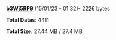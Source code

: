 [**b3Wj5RP9**](/data/b3Wj5RP9.txt) (15/01/23 - 01:32)- 2226 bytes

**Total Datas**: 4411

**Total Size**: 27.44 MB / 27.4 MB